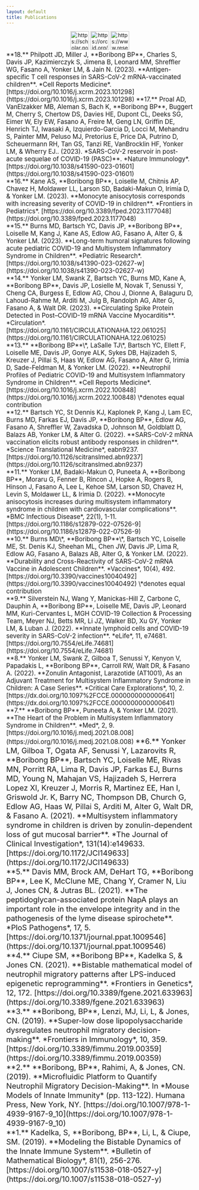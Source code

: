 ```yaml
---
layout: default
title: Publications
---
```


<center><a href="https://scholar.google.com/citations?user=SpJNsxYAAAAJ&hl=en"><img src="/images/google-scholar-icon.png" alt="https://scholar.google.com/citations?user=SpJNsxYAAAAJ&hl=en" title="https://scholar.google.com/citations?user=SpJNsxYAAAAJ&hl=en" width="50" height="50" /></a>
<a href="https://orcid.org/0000-0003-1297-6337"><img src="/images/orcid-icon.png" alt="https://orcid.org/0000-0003-1297-6337" title="https://orcid.org/0000-0003-1297-6337" width="50" height="50" /></a>
<a href="https://www.researchgate.net/profile/Brittany_Boribong"><img src="/images/researchgate-icon.png" alt="https://www.researchgate.net/profile/Brittany_Boribong" title="https://www.researchgate.net/profile/Brittany_Boribong" width="50" height="50" /></a>
</center>

<span style="font-size:1.2em">
**18.** Philpott JD, Miller J, **Boribong BP**, Charles S, Davis JP, Kazimierczyk S, Jimena B, Leonard MM, Shreffler WG, Fasano A, Yonker LM, & Jain N. (2023). **Antigen-specific T cell responses in SARS-CoV-2 mRNA-vaccinated children**. *Cell Reports Medicine*. 
[https://doi.org/10.1016/j.xcrm.2023.101298](https://doi.org/10.1016/j.xcrm.2023.101298)
</span>
<be>
<span style="font-size:1.2em">
**17.** Proal AD, VanElzakker MB, Aleman S, Bach K, **Boribong BP**, Buggert M, Cherry S, Chertow DS, Davies HE, Dupont CL, Deeks SG, Eimer W, Ely EW, Fasano A, Freire M, Geng LN, Griffin DE, Henrich TJ, Iwasaki A, Izquierdo-Garcia D, Locci M, Mehandru S, Painter MM, Peluso MJ, Pretorius E, Price DA, Putrino D, Scheuermann RH, Tan GS, Tanzi RE, VanBrocklin HF, Yonker LM, & Wherry EJ.. (2023). *SARS-CoV-2 reservoir in post-acute sequelae of COVID-19 (PASC)**. *Nature Immunology*. [https://doi.org/10.1038/s41590-023-01601](https://doi.org/10.1038/s41590-023-01601)
</span>
<br>

<span style="font-size:1.2em">
**16.** Kane AS, **Boribong BP**, Loiselle M, Chitnis AP, Chavez H, Moldawer LL, Larson SD, Badaki-Makun O, Irimia D, & Yonker LM. (2023). **Monocyte anisocytosis corresponds with increasing severity of COVID-19 in children**. *Frontiers in Pediatrics*. [https://doi.org/10.3389/fped.2023.1177048](https://doi.org/10.3389/fped.2023.1177048)
</span>
<br>

<span style="font-size:1.2em">
**15.** Burns MD, Bartsch YC, Davis JP, **Boribong BP**, Loiselle M, Kang J, Kane AS, Edlow AG, Fasano A, Alter G, & Yonker LM.  (2023). **Long-term humoral signatures following acute pediatric COVID-19 and Multisystem Inflammatory Syndrome in Children**. *Pediatric Research*. [https://doi.org/10.1038/s41390-023-02627-w](https://doi.org/10.1038/s41390-023-02627-w)
</span>
<br>

<span style="font-size:1.2em">
**14.** Yonker LM, Swank Z, Bartsch YC, Burns MD, Kane A, **Boribong BP**, Davis JP, Losielle M, Novak T, Senussi Y, Cheng CA, Burgess E, Edlow AG, Chou J, Dionne A, Balaguru D, Lahoud-Rahme M, Arditi M, Julg B, Randolph AG, Alter G, Fasano A, & Walt DR. (2023). **Circulating Spike Protein Detected in Post–COVID-19 mRNA Vaccine Myocarditis**. *Circulation*. [https://doi.org/10.1161/CIRCULATIONAHA.122.061025](https://doi.org/10.1161/CIRCULATIONAHA.122.061025)
</span>
<br>

<span style="font-size:1.2em">
**13.** **Boribong BP**\*, LaSalle TJ\*, Bartsch YC, Ellett F, Loiselle ME, Davis JP, Gonye ALK, Sykes DB, Hajizadeh S, Kreuzer J, Pillai S, Haas W, Edlow AG, Fasano A, Alter G, Irimia D, Sade-Feldman M, & Yonker LM. (2022). **Neutrophil Profiles of Pediatric COVID-19 and Multisystem Inflammatory Syndrome in Children**. *Cell Reports Medicine*. [https://doi.org/10.1016/j.xcrm.2022.100848](https://doi.org/10.1016/j.xcrm.2022.100848) \*denotes equal contribution
</span>
<br>

<span style="font-size:1.2em">
**12.** Bartsch YC, St Dennis KJ, Kaplonek P, Kang J, Lam EC, Burns MD, Farkas EJ, Davis JP, **Boribong BP**, Edlow AG, Fasano A, Shreffler W, Zavadska D, Johnson M, Goldblatt D, Balazs AB, Yonker LM, & Alter G. (2022). **SARS-CoV-2 mRNA vaccination elicits robust antibody responses in children**. *Science Translational Medicine*, eabn9237. [https://doi.org/10.1126/scitranslmed.abn9237](https://doi.org/10.1126/scitranslmed.abn9237)
</span>
<br>

<span style="font-size:1.2em">
**11.** Yonker LM, Badaki-Makun O, Puneeta A, **Boribong BP**, Moraru G, Fenner B, Rincon J, Hopke A, Rogers B, Hinson J, Fasano A, Lee L, Kehoe SM, Larson SD, Chavez H, Levin S, Moldawer LL, & Irimia D. (2022). **Monocyte anisocytosis increases during multisystem inflammatory syndrome in children with cardiovascular complications**. *BMC Infectious Disease*, 22(1), 1-11. [https://doi.org/10.1186/s12879-022-07526-9](https://doi.org/10.1186/s12879-022-07526-9)
</span>
<br>

<span style="font-size:1.2em">
**10.** Burns MD\*, **Boribong BP**\*, Bartsch YC, Loiselle ME, St. Denis KJ, Sheehan ML, Chen JW, Davis JP, Lima R, Edlow AG, Fasano A, Balazs AB, Alter G, & Yonker LM. (2022). **Durability and Cross-Reactivity of SARS-CoV-2 mRNA Vaccine in Adolescent Children**. *Vaccines*, 10(4), 492. [https://doi.org/10.3390/vaccines10040492](https://doi.org/10.3390/vaccines10040492) \*denotes equal contribution
</span>
<br>
 
<span style="font-size:1.2em">
**9.** Silverstein NJ, Wang Y, Manickas-Hill Z, Carbone C, Dauphin A, **Boribong BP**, Loiselle ME, Davis JP, Leonard MM, Kuri-Cervantes L, MGH COVID-19 Collection & Processing Team, Meyer NJ, Betts MR, Li JZ, Walker BD, Xu GY, Yonker LM, & Luban J. (2022). **Innate lymphoid cells and COVID-19 severity in SARS-CoV-2 infection**. *eLife*, 11, e74681. [https://doi.org/10.7554/eLife.74681](https://doi.org/10.7554/eLife.74681)
</span>
<br>
  
<span style="font-size:1.2em">
**8.** Yonker LM, Swank Z, Gilboa T, Senussi Y, Kenyon V, Papadakis L, **Boribong BP**, Carroll RW, Walt DR, & Fasano A. (2022). **Zonulin Antagonist, Larazotide (AT1001), As an Adjuvant Treatment for Multisystem Inflammatory Syndrome in Children: A Case Series**. *Critical Care Explorations*, 10, 2. [https://dx.doi.org/10.1097%2FCCE.0000000000000641](https://dx.doi.org/10.1097%2FCCE.0000000000000641)
</span>
<br>
  
<span style="font-size:1.2em">
**7.** **Boribong BP**, Puneeta A, & Yonker LM. (2021). **The Heart of the Problem in Multisystem Inflammatory Syndrome in Children**. *Med*, 2, 9. [https://doi.org/10.1016/j.medj.2021.08.008](https://doi.org/10.1016/j.medj.2021.08.008)

  
<span style="font-size:1.2em">
**6.** Yonker LM, Gilboa T, Ogata AF, Senussi Y, Lazarovits R, **Boribong BP**, Bartsch YC, Loiselle ME, Rivas MN, Porritt RA, Lima R, Davis JP, Farkas EJ, Burns MD, Young N, Mahajan VS, Hajizadeh S, Herrera Lopez XI, Kreuzer J, Morris R, Martinez EE, Han I, Griswold Jr. K, Barry NC, Thompson DB, Church G, Edlow AG, Haas W, Pillai S, Arditi M, Alter G, Walt DR, & Fasano A. (2021). **Multisystem inflammatory syndrome in children is driven by zonulin-dependent loss of gut mucosal barrier**. *The Journal of Clinical Investigation*, 131(14):e149633. [https://doi.org/10.1172/JCI149633](https://doi.org/10.1172/JCI149633)
</span>
<br>
  
<span style="font-size:1.2em">
**5.** Davis MM, Brock AM, DeHart TG, **Boribong BP**, Lee K, McClune ME, Chang Y, Cramer N, Liu J, Jones CN, & Jutras BL. (2021). **The peptidoglycan-associated protein NapA plays an important role in the envelope integrity and in the pathogenesis of the lyme disease spirochete**. *PloS Pathogens*, 17, 5. [https://doi.org/10.1371/journal.ppat.1009546](https://doi.org/10.1371/journal.ppat.1009546)
</span>
<br>
  
<span style="font-size:1.2em">
**4.** Ciupe SM, **Boribong BP**, Kadelka S, & Jones CN. (2021). **Bistable mathematical model of neutrophil migratory patterns after LPS-induced epigenetic reprogramming**. *Frontiers in Genetics*, 12, 172. [https://doi.org/10.3389/fgene.2021.633963](https://doi.org/10.3389/fgene.2021.633963)
</span>
<br>
  
<span style="font-size:1.2em">
**3.** **Boribong, BP**, Lenzi, MJ, Li, L, & Jones, CN. (2019). **Super-low dose lipopolysaccharide dysregulates neutrophil migratory decision-making**. *Frontiers in Immunology*, 10, 359. [https://doi.org/10.3389/fimmu.2019.00359](https://doi.org/10.3389/fimmu.2019.00359)
</span>
<br>
  
<span style="font-size:1.2em">
**2.** **Boribong, BP**, Rahimi, A, & Jones, CN. (2019). **Microfluidic Platform to Quantify Neutrophil Migratory Decision-Making**. In *Mouse Models of Innate Immunity* (pp. 113-122). Humana Press, New York, NY. [https://doi.org/10.1007/978-1-4939-9167-9_10](https://doi.org/10.1007/978-1-4939-9167-9_10)
</span>
<br>
  
<span style="font-size:1.2em">
**1.** Kadelka, S, **Boribong, BP**, Li, L, & Ciupe, SM. (2019). **Modeling the Bistable Dynamics of the Innate Immune System**. *Bulletin of Mathematical Biology*, 81(1), 256-276. [https://doi.org/10.1007/s11538-018-0527-y](https://doi.org/10.1007/s11538-018-0527-y)
</span>
